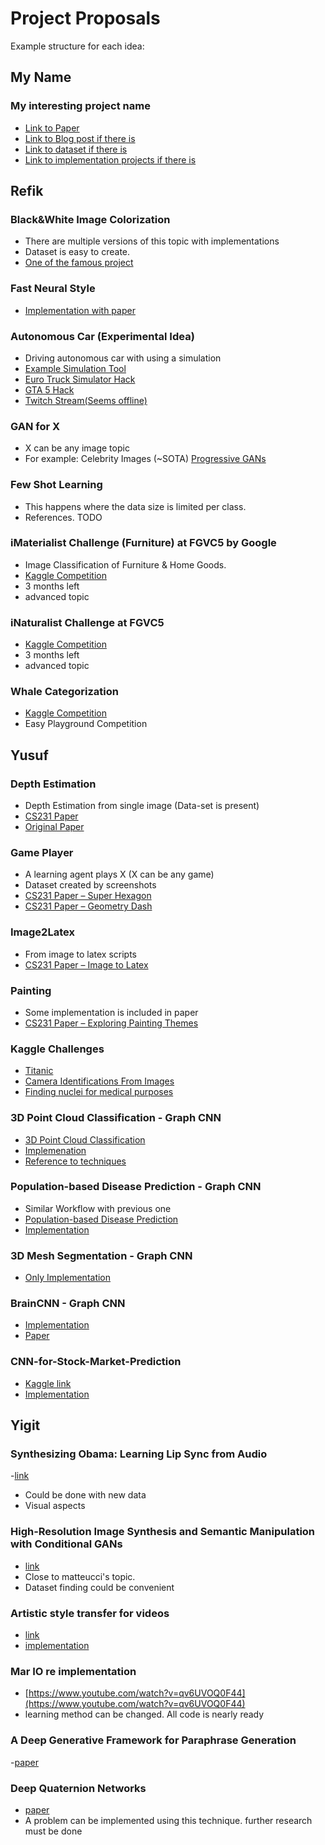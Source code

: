 # Project Proposals

Example structure for each idea:

## My Name

### My interesting project name

- [Link to Paper](www.example.com)
- [Link to Blog post if there is](www.example.com)
- [Link to dataset if there is](www.example.com)
- [Link to implementation projects if there is](www.example.com)


## Refik

### Black&White Image Colorization

- There are multiple versions of this topic with implementations
- Dataset is easy to create.
- [One of the famous project](http://richzhang.github.io/colorization/])

### Fast Neural Style

- [Implementation with paper](https://github.com/jcjohnson/fast-neural-style)

### Autonomous Car (Experimental Idea)

- Driving autonomous car with using a simulation
- [Example Simulation Tool](https://github.com/udacity/self-driving-car-sim)
- [Euro Truck Simulator Hack](https://github.com/aleju/self-driving-truck)
- [GTA 5 Hack](https://github.com/aitorzip/DeepGTAV)
- [Twitch Stream(Seems offline)](https://www.twitch.tv/sentdex)



### GAN for X

- X can be any image topic
- For example: Celebrity Images (~SOTA) [Progressive GANs](http://research.nvidia.com/publication/2017-10_Progressive-Growing-of)

### Few Shot Learning 

- This happens where the data size is limited per class.
- References. TODO



### iMaterialist Challenge (Furniture) at FGVC5 by Google

- Image Classification of Furniture & Home Goods.
- [Kaggle Competition](https://www.kaggle.com/c/imaterialist-challenge-furniture-2018#description)
- 3 months left
- advanced topic

### iNaturalist Challenge at FGVC5

- [Kaggle Competition](https://www.kaggle.com/c/inaturalist-2018)
- 3 months left
- advanced topic


### Whale Categorization

- [Kaggle Competition](https://www.kaggle.com/c/whale-categorization-playground)
- Easy Playground Competition

## Yusuf

### Depth Estimation

- Depth Estimation from single image (Data-set is present)
- [CS231 Paper](https://drive.google.com/open?id=1jmyvvENU9qE3Uk0zSozvyN91TrYv67vj)
- [Original Paper]( https://drive.google.com/open?id=1jXUONLzntZZmvdHQYrkq8aQ1BunJX9YX)

### Game Player

- A learning agent plays X (X can be any game)
- Dataset created by screenshots
- [CS231 Paper – Super Hexagon](https://drive.google.com/open?id=1Yc3yb63CXLbVKVo7syPqg8nImAr2u6Cq)
- [CS231 Paper – Geometry Dash](https://drive.google.com/open?id=1Yc3yb63CXLbVKVo7syPqg8nImAr2u6Cq)

### Image2Latex

- From image to latex scripts
- [CS231 Paper – Image to Latex]( https://drive.google.com/open?id=1av4N5uOCKnMJAAI7Hhkqd4Jsb_4f5ewc)

### Painting

- Some implementation is included in paper
- [CS231 Paper – Exploring Painting Themes](https://drive.google.com/open?id=1iVOwi5hN1P7Y6zXiiTSemyv2pjSg6qSA)

### Kaggle Challenges

- [Titanic](https://www.kaggle.com/c/titanic)
- [Camera Identifications From Images](https://www.kaggle.com/c/sp-society-camera-model-identification)
- [Finding nuclei for medical purposes](https://www.kaggle.com/c/data-science-bowl-2018/data)

### 3D Point Cloud Classification - Graph CNN 

- [3D Point Cloud Classification](https://drive.google.com/open?id=1i5vhCCQankk6wEiYjYPt60zokJIQPEES)
- [Implemenation](https://github.com/maggie0106/Graph-CNN-in-3D-Point-Cloud-Classification)
- [Reference to techniques](https://github.com/mdeff/cnn_graph) 

### Population-based Disease Prediction - Graph CNN

- Similar Workflow with previous one
- [Population-based Disease Prediction](https://drive.google.com/open?id=1K1peKY6G14Y8yUimhHoPTR8Gba9qqQ5I)
- [Implementation](https://github.com/parisots/population-gcn)

### 3D Mesh Segmentation - Graph CNN

- [Only Implementation](https://github.com/Conchylicultor/DeepLearningOnGraph)

### BrainCNN - Graph CNN

- [Implementation](https://github.com/AmineEch/BrainCNN)
- [Paper](https://drive.google.com/open?id=1-dDR6yF4dTaiCvAAtNohkLzKhNPBqubN)

### CNN-for-Stock-Market-Prediction

- [Kaggle link](https://www.kaggle.com/borismarjanovic/price-volume-data-for-all-us-stocks-etfs)
- [Implementation](https://github.com/hardyqr/CNN-for-Stock-Market-Prediction-PyTorch)


## Yigit

### Synthesizing Obama: Learning Lip Sync from Audio

-[link](https://grail.cs.washington.edu/projects/AudioToObama/)
- Could be done with new data
- Visual aspects

### High-Resolution Image Synthesis and Semantic Manipulation with Conditional GANs

- [link](https://tcwang0509.github.io/pix2pixHD/)
- Close to matteucci's topic.
- Dataset finding could be convenient

### Artistic style transfer for videos

- [link](https://arxiv.org/abs/1604.08610)
- [implementation](https://github.com/manuelruder/artistic-videos)

### Mar IO re implementation

- [https://www.youtube.com/watch?v=qv6UVOQ0F44](https://www.youtube.com/watch?v=qv6UVOQ0F44)
- learning method can be changed. All code is nearly ready

### A Deep Generative Framework for Paraphrase Generation

-[paper](https://arxiv.org/abs/1709.05074v1)

### Deep Quaternion Networks
- [paper](https://arxiv.org/abs/1712.04604v2)
- A problem can be implemented using this technique. further research must be done
